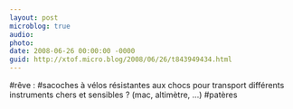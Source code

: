 ```yaml
---
layout: post
microblog: true
audio: 
photo: 
date: 2008-06-26 00:00:00 -0000
guid: http://xtof.micro.blog/2008/06/26/t843949434.html
---
```

#rêve : #sacoches à vélos résistantes aux chocs pour transport différents instruments chers et sensibles ? (mac, altimètre, ...) #patères
